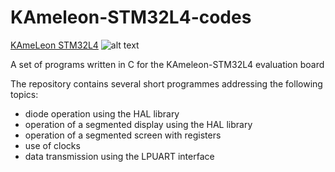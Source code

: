 # KAmeleon-STM32L4-codes
[KAmeLeon STM32L4](https://www.st.com/en/partner-products-and-services/kameleon-stm32l4.html)
![alt text](https://www.st.com/content/dam/PartnerProgram/Kamami/kameleon_z_g%C3%B3ry%20STP.png)

A set of programs written in C for the KAmeleon-STM32L4 evaluation board

The repository contains several short programmes addressing the following topics:
- diode operation using the HAL library
- operation of a segmented display using the HAL library
- operation of a segmented screen with registers
- use of clocks
- data transmission using the LPUART interface